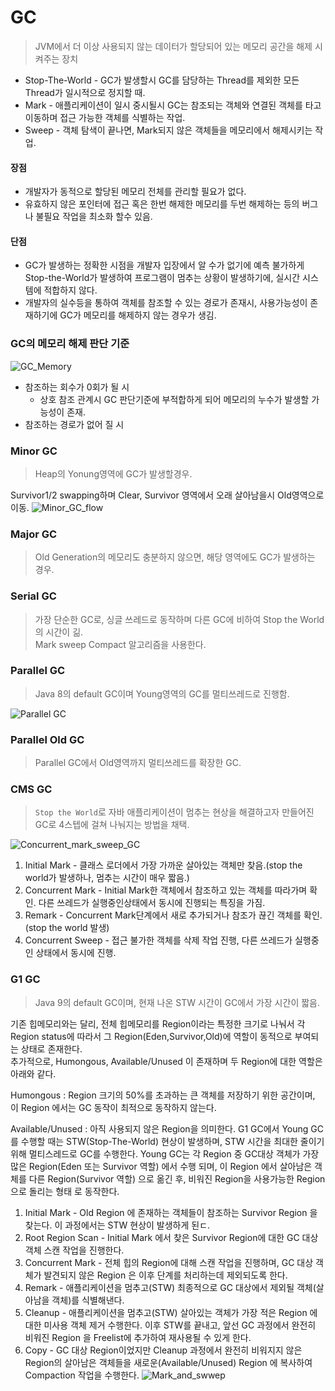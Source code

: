 GC
===
> JVM에서 더 이상 사용되지 않는 데이터가 할당되어 있는 메모리 공간을 해제 시켜주는 장치
+ Stop-The-World - GC가 발생할시 GC를 담당하는 Thread를 제외한 모든 Thread가 일시적으로 정지할 때.
+ Mark - 애플리케이션이 일시 중시될시 GC는 참조되는 객체와 연결된 객체를 타고 이동하며 접근 가능한 객체를 식별하는 작업.
+ Sweep - 객체 탐색이 끝나면, Mark되지 않은 객체들을 메모리에서 해제시키는 작업.

#### 장점
+ 개발자가 동적으로 할당된 메모리 전체를 관리할 필요가 없다.
+ 유효하지 않은 포인터에 접근 혹은 한번 해제한 메모리를 두번 해제하는 등의 버그나 불필요 작업을 최소화 할수 있음.
#### 단점
+ GC가 발생하는 정확한 시점을 개발자 입장에서 알 수가 없기에 예측 불가하게 Stop-the-World가 발생하여 프로그램이 멈추는 상황이 발생하기에, 실시간 시스템에 적합하지 않다.
+ 개발자의 실수등을 통하여 객체를 참조할 수 있는 경로가 존재시, 사용가능성이 존재하기에 GC가 메모리를 해제하지 않는 경우가 생김.

### GC의 메모리 해제 판단 기준
![GC_Memory](https://img1.daumcdn.net/thumb/R1280x0/?scode=mtistory2&fname=https%3A%2F%2Fblog.kakaocdn.net%2Fdn%2Fp0fV4%2Fbtq52U1JmsB%2FyqeiJPbptaqHMbrTl3r85K%2Fimg.png)

+ 참조하는 회수가 0회가 될 시
  + 상호 참조 관계시 GC 판단기준에 부적합하게 되어 메모리의 누수가 발생할 가능성이 존재.
+ 참조하는 경로가 없어 질 시
### Minor GC
> Heap의 Yonung영역에 GC가 발생할경우.

Survivor1/2 swapping하며 Clear, Survivor 영역에서 오래 살아남을시 Old영역으로 이동.
![Minor_GC_flow](https://mirinae312.github.io/img/jvm_gc/JVMObjectLifecycle.png)
### Major GC
> Old Generation의 메모리도 충분하지 않으면, 해당 영역에도 GC가 발생하는 경우.

### Serial GC
> 가장 단순한 GC로, 싱글 쓰레드로 동작하며 다른 GC에 비하여 Stop the World의 시간이 긺.  
> Mark sweep Compact 알고리즘을 사용한다.
> 

### Parallel GC
> Java 8의 default GC이며 Young영역의 GC를 멀티쓰레드로 진행함.
> 
![Parallel GC](https://img1.daumcdn.net/thumb/R1280x0/?scode=mtistory2&fname=https%3A%2F%2Fblog.kakaocdn.net%2Fdn%2FLt8SI%2FbtqZpUghb6U%2FbWL987lUHZTGe51qHfoOVk%2Fimg.png)
### Parallel Old GC
> Parallel GC에서 Old영역까지 멀티쓰레드를 확장한 GC.
> 
### CMS GC
> `Stop the World`로 자바 애플리케이션이 멈추는 현상을 해결하고자 만들어진 GC로 4스텝에 걸쳐 나눠지는 방법을 채택.
> 
![Concurrent_mark_sweep_GC](https://img1.daumcdn.net/thumb/R1280x0/?scode=mtistory2&fname=https%3A%2F%2Fblog.kakaocdn.net%2Fdn%2FchM1aO%2FbtqZtAafO9I%2Fx5ieeSoLcjfbMftBS6pkLK%2Fimg.png)
1. Initial Mark - 클래스 로더에서 가장 가까운 살아있는 객체만 찾음.(stop the world가 발생하나, 멈추는 시간이 매우 짧음.)
2. Concurrent Mark - Initial Mark한 객체에서 참조하고 있는 객체를 따라가며 확인. 다른 쓰레드가 실행중인상태에서 동시에 진행되는 특징을 가짐.
3. Remark - Concurrent Mark단계에서 새로 추가되거나 참조가 끊긴 객체를 확인.(stop the world 발생)
4. Concurrent Sweep - 접근 불가한 객체를 삭제 작업 진행, 다른 쓰레드가 실행중인 상태에서 동시에 진행.
### G1 GC
> Java 9의 default GC이며, 현재 나온 STW 시간이 GC에서 가장 시간이 짧음.

기존 힙메모리와는 달리, 전체 힙메모리를 Region이라는 특정한 크기로 나눠서 각 Region status에 따라서 그 Region(Eden,Survivor,Old)에 역할이 동적으로 부여되는 상태로 존재한다.  
추가적으로, Humongous, Available/Unused 이 존재하며 두 Region에 대한 역할은 아래와 같다.

Humongous : Region 크기의 50%를 초과하는 큰 객체를 저장하기 위한 공간이며, 이 Region 에서는 GC 동작이 최적으로 동작하지 않는다.

Available/Unused : 아직 사용되지 않은 Region을 의미한다.
G1 GC에서 Young GC 를 수행할 때는 STW(Stop-The-World) 현상이 발생하며, STW 시간을 최대한 줄이기 위해 멀티스레드로 GC를 수행한다. Young GC는 각 Region 중 GC대상 객체가 가장 많은 Region(Eden 또는 Survivor 역할) 에서 수행 되며, 이 Region 에서 살아남은 객체를 다른 Region(Survivor 역할) 으로 옮긴 후, 비워진 Region을 사용가능한 Region으로 돌리는 형태 로 동작한다.

1. Initial Mark - Old Region 에 존재하는 객체들이 참조하는 Survivor Region 을 찾는다. 이 과정에서는 STW 현상이 발생하게 된ㄷ.
2. Root Region Scan - Initial Mark 에서 찾은 Survivor Region에 대한 GC 대상 객체 스캔 작업을 진행한다.
3. Concurrent Mark - 전체 힙의 Region에 대해 스캔 작업을 진행하며, GC 대상 객체가 발견되지 않은 Region 은 이후 단계를 처리하는데 제외되도록 한다.
4. Remark - 애플리케이션을 멈추고(STW) 최종적으로 GC 대상에서 제외될 객체(살아남을 객체)를 식별해낸다.
5. Cleanup - 애플리케이션을 멈추고(STW) 살아있는 객체가 가장 적은 Region 에 대한 미사용 객체 제거 수행한다. 이후 STW를 끝내고, 앞선 GC 과정에서 완전히 비워진 Region 을 Freelist에 추가하여 재사용될 수 있게 한다.
6. Copy - GC 대상 Region이었지만 Cleanup 과정에서 완전히 비워지지 않은 Region의 살아남은 객체들을 새로운(Available/Unused) Region 에 복사하여 Compaction 작업을 수행한다.
![Mark_and_swwep](https://mirinae312.github.io/img/jvm_gc/MarkSweepCompaction.png)